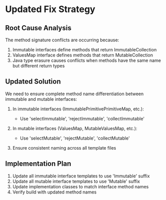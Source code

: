 # Updated Fix Strategy

## Root Cause Analysis

The method signature conflicts are occurring because:

1. Immutable interfaces define methods that return ImmutableCollection
2. ValuesMap interface defines methods that return MutableCollection
3. Java type erasure causes conflicts when methods have the same name but different return types

## Updated Solution

We need to ensure complete method name differentiation between immutable and mutable interfaces:

1. In immutable interfaces (ImmutablePrimitivePrimitiveMap, etc.):
   - Use 'selectImmutable', 'rejectImmutable', 'collectImmutable'

2. In mutable interfaces (ValuesMap, MutableValuesMap, etc.):
   - Use 'selectMutable', 'rejectMutable', 'collectMutable'

3. Ensure consistent naming across all template files

## Implementation Plan

1. Update all immutable interface templates to use 'Immutable' suffix
2. Update all mutable interface templates to use 'Mutable' suffix
3. Update implementation classes to match interface method names
4. Verify build with updated method names
